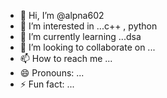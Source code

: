 - 👋 Hi, I’m @alpna602
- 👀 I’m interested in ...c++ , python 
- 🌱 I’m currently learning ...dsa
- 💞️ I’m looking to collaborate on ...
- 📫 How to reach me ...
- 😄 Pronouns: ...
- ⚡ Fun fact: ...

<!---
alpna601/alpna601 is a ✨ special ✨ repository because its `README.md` (this file) appears on your GitHub profile.
You can click the Preview link to take a look at your changes.
--->
